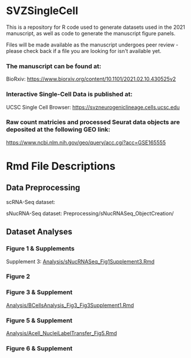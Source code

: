 # SVZSingleCell

This is a repository for R code used to generate datasets used in the 2021 manuscript, as well as code to generate the manuscript figure panels.

Files will be made available as the manuscript undergoes peer review - please check back if a file you are looking for isn't available yet.

### The manuscript can be found at: 
BioRxiv: https://www.biorxiv.org/content/10.1101/2021.02.10.430525v2

### Interactive Single-Cell Data is published at:
UCSC Single Cell Browser: https://svzneurogeniclineage.cells.ucsc.edu

### Raw count matricies and processed Seurat data objects are deposited at the following GEO link:
https://www.ncbi.nlm.nih.gov/geo/query/acc.cgi?acc=GSE165555

# Rmd File Descriptions

## Data Preprocessing
scRNA-Seq dataset:

sNucRNA-Seq dataset: Preprocessing/sNucRNASeq_ObjectCreation/

## Dataset Analyses

### Figure 1 & Supplements

Supplement 3: [Analysis/sNucRNASeq_Fig1Supplement3.Rmd](https://github.com/AlvarezBuyllaLab/SVZSingleCell/blob/master/Analysis/sNucRNASeq_Fig1Supplement3.Rmd)

### Figure 2


### Figure 3 & Supplement
[Analysis/BCellsAnalysis_Fig3_Fig3Supplement1.Rmd](https://github.com/AlvarezBuyllaLab/SVZSingleCell/blob/master/Analysis/BcellsClusterAnalysis_Fig3_Fig3Supplement1.Rmd)

### Figure 5 & Supplement

[Analysis/Acell_NucleiLabelTransfer_Fig5.Rmd](https://github.com/AlvarezBuyllaLab/SVZSingleCell/blob/master/Analysis/Acell_NucleiLabelTransfer_Fig5.Rmd)

### Figure 6 & Supplement
